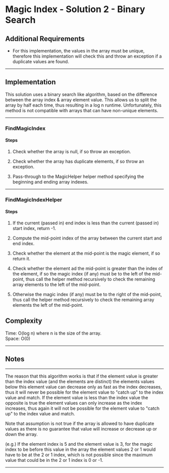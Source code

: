 # Magic Index - Solution 2 - Binary Search

## Additional Requirements
- For this implementation, the values in the array must be unique, therefore
this implementation will check this and throw an exception if a duplicate
values are found.

---

## Implementation
This solution uses a binary search like algorithm, based on the difference
between the array index & array element value. This allows us to split the
array by half each time, thus resulting in a log n runtime. Unfortunately,
this method is not compatible with arrays that can have non-unique elements.

---

### FindMagicIndex

#### Steps
1. Check whether the array is null, if so throw an exception.

2. Check whether the array has duplicate elements, if so throw an exception.

3. Pass-through to the MagicHelper helper method specifying the beginning and
ending array indexes.

---

### FindMagicIndexHelper

#### Steps
1. If the current (passed in) end index is less than the current (passed in)
start index, return -1.

2. Compute the mid-point index of the array between the current start and end index.

3. Check whether the element at the mid-point is the magic element, if so return it.

4. Check whether the element ad the mid-point is greater than the index of the
element, if so the magic index (if any) must be to the left of the mid-point,
thus call the helper method recursively to check the remaining array elements
to the left of the mid-point.

5. Otherwise the magic index (if any) must be to the right of the mid-point,
thus call the helper method recursively to check the remaining array elements
the left of the mid-point.

## Complexity
Time: O(log n) where n is the size of the array.  
Space: O(0)  

---

## Notes

---

The reason that this algorithm works is that if the element value is greater
than the index value (and the elements are distinct) the elements values below
this element value can decrease only as fast as the index decreases, thus it
will never be possible for the element value to "catch up" to the index value
and match. If the element value is less than the index value the opposite is
 true the element values can only increase as the index increases, thus again
it will not be possible for the element value to "catch up" to the index value
and match.

Note that assumption is not true if the array is allowed to have duplicate
values as there is no guarantee that value will increase or decrease up or
down the array.

(e.g.) If the element index is 5 and the element value is 3, for the magic
index to be before this value in the array the element values 2 or 1 would
have to be at the 2 or 1 index, which is not possible since the maximum
value that could be in the 2 or 1 index is 0 or -1.

---